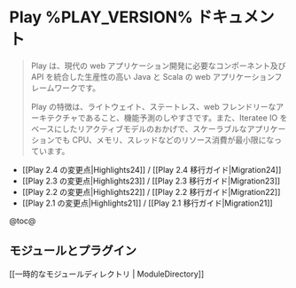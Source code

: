<!--- Copyright (C) 2009-2015 Typesafe Inc. <http://www.typesafe.com> -->
<!--
# Play %PLAY_VERSION% documentation
-->
# Play %PLAY_VERSION% ドキュメント

<!--
> Play is a high-productivity Java and Scala web application framework that integrates the components and APIs you need for modern web application development. 
>
> Play is based on a lightweight, stateless, web-friendly architecture and features predictable and minimal resource consumption (CPU, memory, threads) for highly-scalable applications thanks to its reactive model, based on Iteratee IO.
-->
>Play は、現代の web アプリケーション開発に必要なコンポーネント及び API を統合した生産性の高い Java と Scala の web アプリケーションフレームワークです。
>
> Play の特徴は、ライトウェイト、ステートレス、web フレンドリーなアーキテクチャであること、機能予測のしやすさです。また、Iteratee IO をベースにしたリアクティブモデルのおかげで、スケーラブルなアプリケーションでも CPU、メモリ、スレッドなどのリソース消費が最小限になっています。

<!--
- [[What's new in Play 2.4?|Highlights24]] / [[Play 2.4 Migration Guide|Migration24]]
- [[What's new in Play 2.3?|Highlights23]] / [[Play 2.3 Migration Guide|Migration23]]
- [[What's new in Play 2.2?|Highlights22]] / [[Play 2.2 Migration Guide|Migration22]]
- [[What's new in Play 2.1?|Highlights21]] / [[Play 2.1 Migration Guide|Migration21]]
-->
- [[Play 2.4 の変更点|Highlights24]] / [[Play 2.4 移行ガイド|Migration24]]
- [[Play 2.3 の変更点|Highlights23]] / [[Play 2.3 移行ガイド|Migration23]]
- [[Play 2.2 の変更点|Highlights22]] / [[Play 2.2 移行ガイド|Migration22]]
- [[Play 2.1 の変更点|Highlights21]] / [[Play 2.1 移行ガイド|Migration21]]


@toc@

## モジュールとプラグイン

<!--
[[Temporary modules directory|ModuleDirectory]]
-->
[[一時的なモジュールディレクトリ | ModuleDirectory]]
